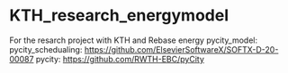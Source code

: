 # KTH_research_energymodel
For the resarch project with KTH and Rebase energy
pycity_model:
pycity_schedualing: https://github.com/ElsevierSoftwareX/SOFTX-D-20-00087
pycity: https://github.com/RWTH-EBC/pyCity
